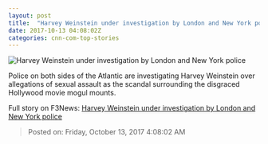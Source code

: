 ```yaml
---
layout: post
title:  "Harvey Weinstein under investigation by London and New York police"
date: 2017-10-13 04:08:02Z
categories: cnn-com-top-stories
---
```


![Harvey Weinstein under investigation by London and New York police](http://i2.cdn.cnn.com/cnnnext/dam/assets/171012104822-harvey-weinstein-oscars-file-2016-super-tease.jpg)

Police on both sides of the Atlantic are investigating Harvey Weinstein over allegations of sexual assault as the scandal surrounding the disgraced Hollywood movie mogul mounts.


Full story on F3News: [Harvey Weinstein under investigation by London and New York police](http://www.f3nws.com/n/R4peb)

> Posted on: Friday, October 13, 2017 4:08:02 AM
